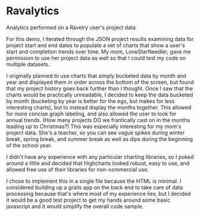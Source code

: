 Ravalytics
==========

Analytics performed on a Ravelry user's project data

For this demo, I iterated through the JSON project results examining data for project start and end dates to populate a set of charts that show a user's start and completion trends over time. My mom, LoneStarNeedler, gave me permission to use her project data as well so that I could test my code on multiple datasets.

I originally planned to use charts that simply bucketed data by month and year and displayed them in order across the bottom of the screen, but found that my project history goes back further than I thought.  Once I saw that the charts would be practically unreadable, I decided to keep the data bucketed by month (bucketing by year is better for the ego, but makes for less interesting charts), but to instead display the months together. This allowed for more concise graph labeling, and also allowed the user to look for annual trends.  (How many projects DO we frantically cast on in the months leading up to Christmas?)  This was especially interesting for my mom's project data.  She's a teacher, so you can see vague spikes during winter break, spring break, and summer break as well as dips during the beginning of the school year.

I didn't have any experience with any particular charting libraries, so I poked around a little and decided that Highcharts looked robust, easy to use, and allowed free use of their libraries for non-commercial use.

I chose to implement this in a single file because the HTML is minimal.  I considered building up a grails app on the back end to take care of data processing because that's where most of my experience lies, but I decided it would be a good test project to get my hands around some basic javascript and it would simplify the overall code sample.

